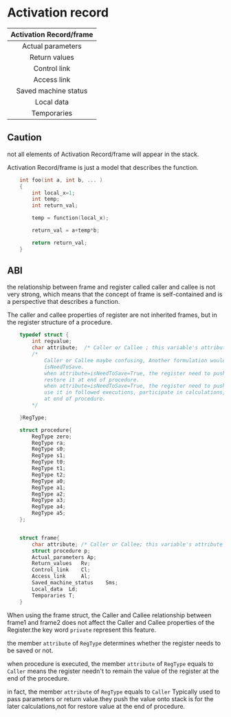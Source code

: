 # Activation record
| Activation Record/frame |
| :-----------: |
|  Actual parameters  |
| Return values   |
| Control link |
| Access link |
| Saved machine status |
| Local data |
| Temporaries |

## Caution
not all elements of Activation Record/frame will appear in the stack.  

Activation Record/frame is just a model that describes the function.  
```c
    int foo(int a, int b, ... )
    {
        int local_x=1;
        int temp;
        int return_val;

        temp = function(local_x);

        return_val = a+temp*b;

        return return_val;
    }
```
## ABI
the relationship between frame and register called caller and callee is not very strong, which means that the concept of frame is self-contained and is a perspective that describes a function.  

The caller and callee properties of register are not inherited frames, but in the register structure of a procedure.

```c
    typedef struct {
        int regvalue;
        char attribute;  /* Caller or Callee ; this variable's attribute is private */
        /* 
            Caller or Callee maybe confusing, Another formulation would be more appropriate.
            isNeedToSave.
            when attribute=isNeedToSave=True, the register need to push the value onto stack,and
            restore it at end of procedure.
            when attribute=isNeedToSave=True, the register need to push the value onto stack,and
            use it in followed executions, participate in calculations,and needn't to restore it
            at end of procedure.
        */

    }RegType;

    struct procedure{
        RegType zero;
        RegType ra;
        RegType s0; 
        RegType s1;
        RegType t0;
        RegType t1;
        RegType t2;
        RegType a0;
        RegType a1;
        RegType a2;
        RegType a3;
        RegType a4;
        RegType a5;
    };


    struct frame{
        char attribute; /* Caller or Callee; this variable's attribute is private */
        struct procedure p;
        Actual_parameters Ap;
        Return_values   Rv;
        Control_link    Cl;
        Access_link     Al;
        Saved_machine_status    Sms;
        Local_data  Ld;
        Temporaries T;
    }

```

When using the frame struct, the Caller and Callee relationship between frame1 and frame2 does not affect the Caller and Callee properties of the Register.the key word `private` represent this feature.   

the member `attribute` of `RegType` determines whether the register needs to be saved or not.   

when procedure is executed, the member `attribute` of `RegType` equals to `Caller` means the register 
needn't to remain the value of the register at the end of the procedure.   

in fact, the member `attribute` of `RegType` equals to `Caller` Typically used to pass parameters or return
value.they push the value onto stack is for the later calculations,not for restore value at the end of 
procedure.



